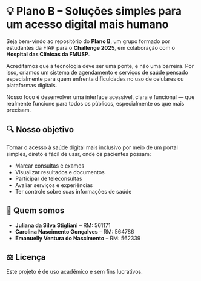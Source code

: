# 💡 Plano B – Soluções simples para um acesso digital mais humano

Seja bem-vindo ao repositório do **Plano B**, um grupo formado por estudantes da FIAP para o **Challenge 2025**, em colaboração com o **Hospital das Clínicas da FMUSP**.

Acreditamos que a tecnologia deve ser uma ponte, e não uma barreira. Por isso, criamos um sistema de agendamento e serviços de saúde pensado especialmente para quem enfrenta dificuldades no uso de celulares ou plataformas digitais.

Nosso foco é desenvolver uma interface acessível, clara e funcional — que realmente funcione para todos os públicos, especialmente os que mais precisam.

## 🔍 Nosso objetivo

Tornar o acesso à saúde digital mais inclusivo por meio de um portal simples, direto e fácil de usar, onde os pacientes possam:

- Marcar consultas e exames  
- Visualizar resultados e documentos  
- Participar de teleconsultas  
- Avaliar serviços e experiências  
- Ter controle sobre suas informações de saúde  

## 👥 Quem somos

- **Juliana da Silva Stigliani** – RM: 561171  
- **Carolina Nascimento Gonçalves** – RM: 564786  
- **Emanuelly Ventura do Nascimento** – RM: 562339

## ⚖️ Licença

Este projeto é de uso acadêmico e sem fins lucrativos.